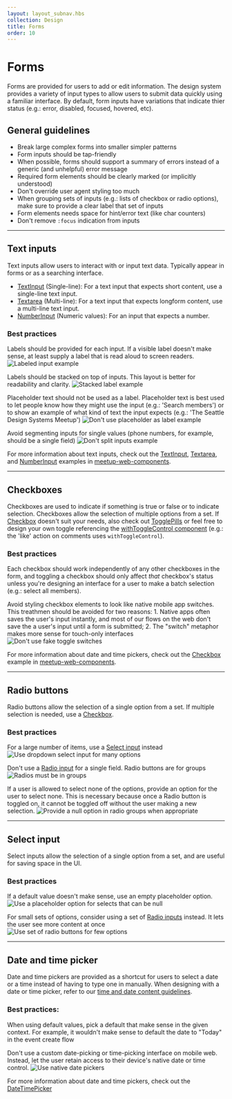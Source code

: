```yaml
---
layout: layout_subnav.hbs
collection: Design
title: Forms
order: 10
---
```


# Forms
Forms are provided for users to add or edit information. The design system provides a variety of input types to allow users to submit data quickly using a familiar interface. By default, form inputs have variations that indicate thier status (e.g.: error, disabled, focused, hovered, etc).

## General guidelines
* Break large complex forms into smaller simpler patterns
* Form inputs should be tap-friendly
* When possible, forms should support a summary of errors instead of a generic (and unhelpful) error message
* Required form elements should be clearly marked (or implicitly understood)
* Don't override user agent styling too much
* When grouping sets of inputs (e.g.: lists of checkbox or radio options), make sure to provide a clear label that set of inputs
* Form elements needs space for hint/error text (like char counters)
* Don't remove `:focus` indication from inputs

---------------------------------------

## Text inputs
Text inputs allow users to interact with or input text data. Typically appear in forms or as a searching interface.

* [TextInput](https://meetup.github.io/meetup-web-components/?selectedKind=TextInput&selectedStory=default&full=0&down=1&left=1&panelRight=0&downPanel=kadirahq%2Fstorybook-addon-actions%2Factions-panel) (Single-line): For a text input that expects short content, use a single-line text input.
* [Textarea](https://meetup.github.io/meetup-web-components/?selectedKind=Textarea&selectedStory=default&full=0&down=1&left=1&panelRight=0&downPanel=kadirahq%2Fstorybook-addon-actions%2Factions-panel) (Multi-line): For a text input that expects longform content, use a multi-line text input.
* [NumberInput](https://meetup.github.io/meetup-web-components/?selectedKind=NumberInput&selectedStory=default&full=0&down=1&left=1&panelRight=0&downPanel=kadirahq%2Fstorybook-addon-actions%2Factions-panel) (Numeric values): For an input that expects a number.

### Best practices
Labels should be provided for each input. If a visible label doesn't make sense, at least supply a label that is read aloud to screen readers.
![Labeled input example](/assets/contentImages/dosAndDonts/forms/forms_labelInputs.png "Labeled input example")

Labels should be stacked on top of inputs. This layout is better for readability and clarity.
![Stacked label example](/assets/contentImages/dosAndDonts/forms/forms_labelInputsAbove.png "Stacked label example")

Placeholder text should not be used as a label. Placeholder text is best used to let people know how they might use the input (e.g.: 'Search members') or to show an example of what kind of text the input expects (e.g.: 'The Seattle Design Systems Meetup')
![Don't use placeholder as label example](/assets/contentImages/dosAndDonts/forms/forms_noPlaceholderAsLabel.png "Don't use placeholder as label example")

Avoid segmenting inputs for single values (phone numbers, for example, should be a single field)
![Don't split inputs example](/assets/contentImages/dosAndDonts/forms/forms_noSplitInputs.png "Don't split inputs example")

For more information about text inputs, check out the [TextInput](https://meetup.github.io/meetup-web-components/?selectedKind=TextInput&selectedStory=default&full=0&down=1&left=1&panelRight=0&downPanel=kadirahq%2Fstorybook-addon-actions%2Factions-panel), [Textarea](https://meetup.github.io/meetup-web-components/?selectedKind=Textarea&selectedStory=default&full=0&down=1&left=1&panelRight=0&downPanel=kadirahq%2Fstorybook-addon-actions%2Factions-panel), and [NumberInput](https://meetup.github.io/meetup-web-components/?selectedKind=NumberInput&selectedStory=default&full=0&down=1&left=1&panelRight=0&downPanel=kadirahq%2Fstorybook-addon-actions%2Factions-panel) examples in [meetup-web-components](https://github.com/meetup/meetup-web-components/).

---------------------------------------

## Checkboxes
Checkboxes are used to indicate if something is true or false or to indicate selection. Checkboxes allow the selection of multiple options from a set.
If [Checkbox](https://meetup.github.io/meetup-web-components/?selectedKind=Checkbox&selectedStory=default&full=0&down=1&left=1&panelRight=0&downPanel=kadirahq%2Fstorybook-addon-actions%2Factions-panel) doesn't suit your needs, also check out [TogglePills](https://meetup.github.io/meetup-web-components/?selectedKind=TogglePill&selectedStory=default&full=0&down=1&left=1&panelRight=0&downPanel=kadirahq%2Fstorybook-addon-actions%2Factions-panel) or feel free to design your own toggle referencing the [withToggleControl component](https://meetup.github.io/meetup-web-components/?selectedKind=withToggleControl&selectedStory=default&full=0&down=1&left=1&panelRight=0&downPanel=kadirahq%2Fstorybook-addon-actions%2Factions-panel) (e.g.: the 'like' action on comments uses `withToggleControl`).

### Best practices
Each checkbox should work independently of any other checkboxes in the form, and toggling a checkbox should only affect _that_ checkbox's status unless you're designing an interface for a user to make a batch selection (e.g.: select all members).

Avoid styling checkbox elements to look like native mobile app switches. This treathmen should be avoided for two reasons: 1. Native apps often saves the user's input instantly, and most of our flows on the web don't save the a user's input until a form is submitted; 2. The "switch" metaphor makes more sense for touch-only interfaces
![Don't use fake toggle switches](/assets/contentImages/dosAndDonts/forms/forms_noSwitchToggles.png "Don't use fake toggle switches")

For more information about date and time pickers, check out the [Checkbox](https://meetup.github.io/meetup-web-components/?selectedKind=Checkbox&selectedStory=default&full=0&down=1&left=1&panelRight=0&downPanel=kadirahq%2Fstorybook-addon-actions%2Factions-panel) example in [meetup-web-components](https://github.com/meetup/meetup-web-components/).

---------------------------------------

## Radio buttons
Radio buttons allow the selection of a single option from a set. If multiple selection is needed, use a [Checkbox](https://meetup.github.io/meetup-web-components/?selectedKind=Checkbox&selectedStory=default&full=0&down=1&left=1&panelRight=0&downPanel=kadirahq%2Fstorybook-addon-actions%2Factions-panel).

### Best practices

For a large number of items, use a [Select input](https://meetup.github.io/meetup-web-components/?selectedKind=SelectInput&selectedStory=default&full=0&down=1&left=1&panelRight=0&downPanel=kadirahq%2Fstorybook-addon-actions%2Factions-panel) instead
![Use dropdown select input for many options](/assets/contentImages/dosAndDonts/forms/forms_noSwitchToggles.png "Use dropdown select input for many options")

Don't use a [Radio input]() for a single field. Radio buttons are for groups
![Radios must be in groups](/assets/contentImages/dosAndDonts/forms/forms_noSwitchToggles.png "Radios must be in groups")

If a user is allowed to select none of the options, provide an option for the user to select none. This is necessary because once a Radio button is toggled on, it cannot be toggled off without the user making a new selection.
![Provide a null option in radio groups when appropriate](/assets/contentImages/dosAndDonts/forms/forms_provideNullRadioOption.png "Provide a null option in radio groups when appropriate")

---------------------------------------

## Select input
Select inputs allow the selection of a single option from a set, and are useful for saving space in the UI.

### Best practices
If a default value doesn't make sense, use an empty placeholder option.
![Use a placeholder option for selects that can be null](/assets/contentImages/dosAndDonts/forms/forms_useEmptyPlaceholder.png "Use a placeholder option for selects that can be null")

For small sets of options, consider using a set of [Radio inputs]() instead. It lets the user see more content at once
![Use set of radio buttons for few options](/assets/contentImages/dosAndDonts/forms/forms_useRadiosForFew.png "Use set of radio buttons for few options")

---------------------------------------

## Date and time picker
Date and time pickers are provided as a shortcut for users to select a date or a time instead of having to type one in manually. When designing with a date or time picker, refer to our [time and date content guidelines](/content/timeanddate.html).

### Best practices:
When using default values, pick a default that make sense in the given context. For example, it wouldn't make sense to default the date to "Today" in the event create flow

Don't use a custom date-picking or time-picking interface on mobile web. Instead, let the user retain access to their device's native date or time control.
![Use native date pickers](/assets/contentImages/dosAndDonts/forms/forms_useNativeDatePicker.png "Use native date pickers")

For more information about date and time pickers, check out the [DateTimePicker](https://meetup.github.io/meetup-web-components/?selectedKind=DateTimePicker&selectedStory=default&full=0&down=1&left=1&panelRight=0&downPanel=kadirahq%2Fstorybook-addon-actions%2Factions-panel)
